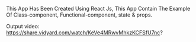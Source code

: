 This App Has Been Created Using React Js,
This App Contain The Example Of Class-component, Functional-component, state & props.

Output video: https://share.vidyard.com/watch/KeVe4MRwvMhkzKCFSfU7nc?
